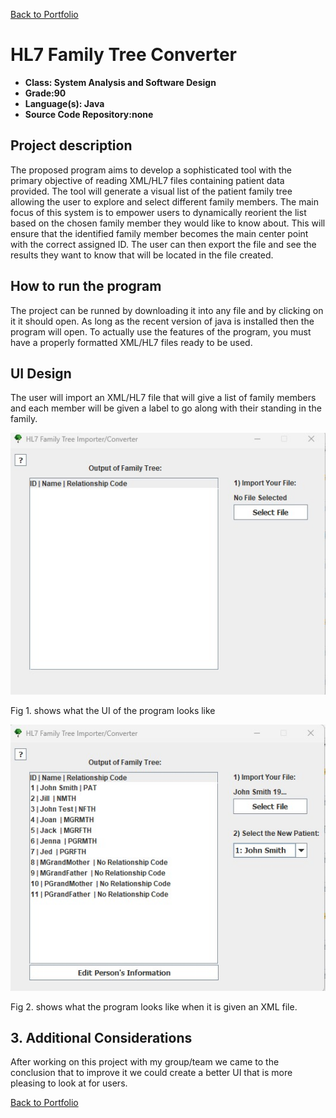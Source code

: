 [Back to Portfolio](./)

HL7 Family Tree Converter
===============

-   **Class: System Analysis and Software Design** 
-   **Grade:90** 
-   **Language(s): Java** 
-   **Source Code Repository:none**

## Project description

The proposed program aims to develop a sophisticated tool with the primary objective of reading XML/HL7 files containing patient data provided. The tool will generate a visual list of the patient family tree allowing the user to explore and select different family members. The main focus of this system is to empower users to dynamically reorient the list based on the chosen family member they would like to know about. This will ensure that the identified family member becomes the main center point with the correct assigned ID. The user can then export the file and see the results they want to know that will be located in the file created.

## How to run the program

The project can be runned by downloading it into any file and by clicking on it it should open. As long as the recent version of java is installed then the program will open. To actually use the features of the program, you must have a properly formatted XML/HL7 files ready to be used.

## UI Design

The user will import an XML/HL7 file that will give a list of family members and each member will be given a label to go along with their standing in the family.

![screenshot](images/familytree1.jpg)  

Fig 1. shows what the UI of the program looks like

![screenshot](images/familytree2.jpg)

Fig 2. shows what the program looks like when it is given an XML file.

## 3. Additional Considerations

After working on this project with my group/team we came to the conclusion that to improve it we could create a better UI that is more pleasing to look at for users.

[Back to Portfolio](./)
